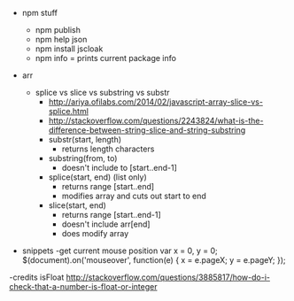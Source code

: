 
- npm stuff
   - npm publish
   - npm help json
   - npm install jscloak
   - npm info = prints current package info

- arr
   - splice vs slice vs substring vs substr
      - http://ariya.ofilabs.com/2014/02/javascript-array-slice-vs-splice.html
      - http://stackoverflow.com/questions/2243824/what-is-the-difference-between-string-slice-and-string-substring
      - substr(start, length)
         - returns length characters
      - substring(from, to)
         - doesn't include to [start..end-1]
      - splice(start, end) (list only)
         - returns range [start..end]
         - modifies array and cuts out start to end
      - slice(start, end)
         - returns range [start..end-1]
         - doesn't include arr[end]
         - does modify array


- snippets
   -get current mouse position
      var x = 0, y = 0;
      $(document).on('mouseover', function(e) {
         x = e.pageX;
         y = e.pageY;
      });

-credits
   isFloat http://stackoverflow.com/questions/3885817/how-do-i-check-that-a-number-is-float-or-integer
